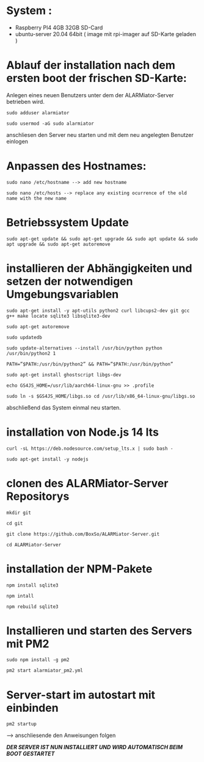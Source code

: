 # System :
* Raspberry PI4 4GB 32GB SD-Card
* ubuntu-server 20.04 64bit ( image mit rpi-imager auf SD-Karte geladen )

# Ablauf der installation nach dem ersten boot der frischen SD-Karte:
Anlegen eines neuen Benutzers unter dem der ALARMiator-Server betrieben wird.

`sudo adduser alarmiator`

`sudo usermod -aG sudo alarmiator` 

anschliesen den Server neu starten und mit dem neu angelegten Benutzer einlogen

# Anpassen des Hostnames:
`sudo nano /etc/hostname --> add new hostname`

`sudo nano /etc/hosts --> replace any existing ocurrence of the old name with the new name`

# Betriebssystem Update
`sudo apt-get update && sudo apt-get upgrade && sudo apt update && sudo apt upgrade && sudo apt-get autoremove`

# installieren der Abhängigkeiten und setzen der notwendigen Umgebungsvariablen
`sudo apt-get install -y apt-utils python2 curl libcups2-dev git gcc g++ make locate sqlite3 libsqlite3-dev`

`sudo apt-get autoremove`

`sudo updatedb`


`sudo update-alternatives --install /usr/bin/python python /usr/bin/python2 1`

`PATH=”$PATH:/usr/bin/python2” && PATH=”$PATH:/usr/bin/python”`


`sudo apt-get install ghostscript libgs-dev`

`echo GS4JS_HOME=/usr/lib/aarch64-linux-gnu >> .profile`

`sudo ln -s $GS4JS_HOME/libgs.so cd /usr/lib/x86_64-linux-gnu/libgs.so`

abschließend das System einmal neu starten.

# installation von Node.js 14 lts
`curl -sL https://deb.nodesource.com/setup_lts.x | sudo bash -`

`sudo apt-get install -y nodejs`

# clonen des ALARMiator-Server Repositorys
`mkdir git`

`cd git`

`git clone https://github.com/BoxSo/ALARMiator-Server.git`

`cd ALARMiator-Server`


# installation der NPM-Pakete
`npm install sqlite3`

`npm intall`

`npm rebuild sqlite3`


# Installieren und starten des Servers mit PM2
`sudo npm install -g pm2`

`pm2 start alarmiator_pm2.yml`


# Server-start im autostart mit einbinden
`pm2 startup`

--> anschliesende den Anweisungen folgen

_**DER SERVER IST NUN INSTALLIERT UND WIRD AUTOMATISCH BEIM BOOT GESTARTET**_
